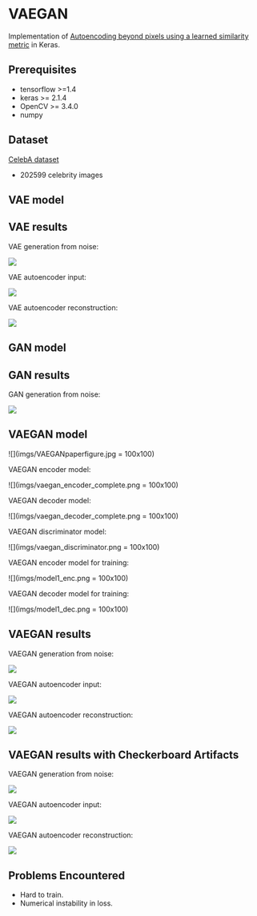 # VAEGAN
Implementation of [Autoencoding beyond pixels using a learned similarity metric](https://arxiv.org/abs/1512.09300v2) in Keras.

## Prerequisites

- tensorflow >=1.4
- keras >= 2.1.4
- OpenCV >= 3.4.0
- numpy

## Dataset

[CelebA dataset](http://mmlab.ie.cuhk.edu.hk/projects/CelebA.html)

- 202599 celebrity images

## VAE model

## VAE results

VAE generation from noise:

![](imgs/vae_generator_out.jpg)

VAE autoencoder input:

![](imgs/vae_autoencoder_input.jpg)

VAE autoencoder reconstruction:

![](imgs/vae_autoencoder_output.jpg)

## GAN model

## GAN results

GAN generation from noise:

![](imgs/GAN_51273.jpg)

## VAEGAN model

![](imgs/VAEGANpaperfigure.jpg = 100x100)

VAEGAN encoder model:

![](imgs/vaegan_encoder_complete.png = 100x100)

VAEGAN decoder model:

![](imgs/vaegan_decoder_complete.png = 100x100)

VAEGAN discriminator model:

![](imgs/vaegan_discriminator.png = 100x100)

VAEGAN encoder model for training:

![](imgs/model1_enc.png = 100x100)

VAEGAN decoder model for training:

![](imgs/model1_dec.png = 100x100)

## VAEGAN results

VAEGAN generation from noise:

![](imgs/generator_out.jpg)

VAEGAN autoencoder input:

![](imgs/autoencoder_input.jpg)

VAEGAN autoencoder reconstruction:

![](imgs/autoencoder_output.jpg)


## VAEGAN results with Checkerboard Artifacts

VAEGAN generation from noise:

![](imgs/generator_out_grid.jpg)

VAEGAN autoencoder input:

![](imgs/autoencoder_input_grid.jpg)

VAEGAN autoencoder reconstruction:

![](imgs/autoencoder_output_grid.jpg)

## Problems Encountered

- Hard to train.
- Numerical instability in loss.
